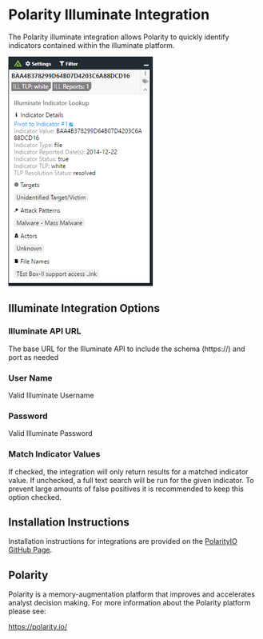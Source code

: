 # Polarity Illuminate Integration

The Polarity illuminate integration allows Polarity to quickly identify indicators contained within the illuminate platform.

![](assets/overlay.png)

## Illuminate Integration Options

### Illuminate API URL

The base URL for the Illuminate API to include the schema (https://) and port as needed

### User Name

Valid Illuminate Username

### Password

Valid Illuminate Password

### Match Indicator Values

If checked, the integration will only return results for a matched indicator value. If unchecked, a full text search will be run for the given indicator. To prevent large amounts of false positives it is recommended to keep this option checked.

## Installation Instructions

Installation instructions for integrations are provided on the [PolarityIO GitHub Page](https://polarityio.github.io/).

## Polarity

Polarity is a memory-augmentation platform that improves and accelerates analyst decision making.  For more information about the Polarity platform please see:

https://polarity.io/
